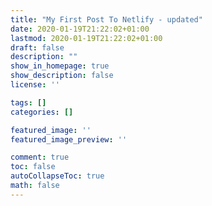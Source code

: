 ```yaml
---
title: "My First Post To Netlify - updated"
date: 2020-01-19T21:22:02+01:00
lastmod: 2020-01-19T21:22:02+01:00
draft: false
description: ""
show_in_homepage: true
show_description: false
license: ''

tags: []
categories: []

featured_image: ''
featured_image_preview: ''

comment: true
toc: false
autoCollapseToc: true
math: false
---
```


<!--more-->